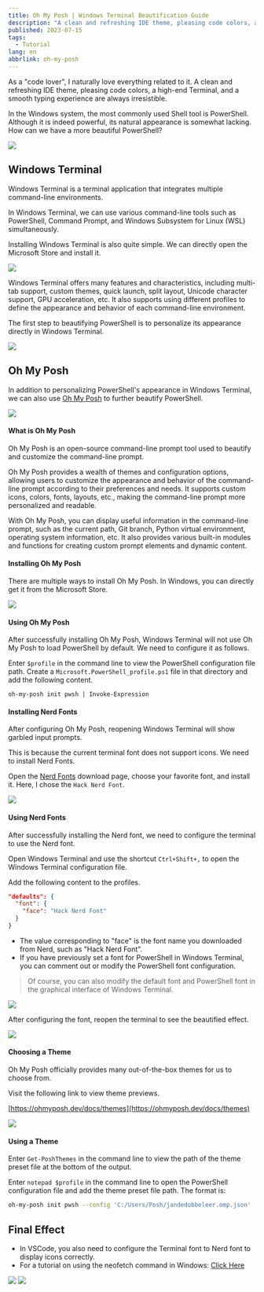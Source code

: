 ```yaml
---
title: Oh My Posh | Windows Terminal Beautification Guide
description: "A clean and refreshing IDE theme, pleasing code colors, a high-end Terminal, and a smooth typing experience are always irresistible."
published: 2023-07-15
tags:
  - Tutorial
lang: en
abbrlink: oh-my-posh
---
```


As a "code lover", I naturally love everything related to it. A clean and refreshing IDE theme, pleasing code colors, a high-end Terminal, and a smooth typing experience are always irresistible.

In the Windows system, the most commonly used Shell tool is PowerShell. Although it is indeed powerful, its natural appearance is somewhat lacking. How can we have a more beautiful PowerShell?

<img src="https://assets.guoqi.dev/images/202311250146674.webp">

## Windows Terminal

Windows Terminal is a terminal application that integrates multiple command-line environments.

In Windows Terminal, we can use various command-line tools such as PowerShell, Command Prompt, and Windows Subsystem for Linux (WSL) simultaneously.

Installing Windows Terminal is also quite simple. We can directly open the Microsoft Store and install it.

<img src="https://assets.guoqi.dev/images/202311250147264.webp">

Windows Terminal offers many features and characteristics, including multi-tab support, custom themes, quick launch, split layout, Unicode character support, GPU acceleration, etc. It also supports using different profiles to define the appearance and behavior of each command-line environment.

The first step to beautifying PowerShell is to personalize its appearance directly in Windows Terminal.

<img src="https://assets.guoqi.dev/images/202311250147174.webp">

## Oh My Posh

In addition to personalizing PowerShell's appearance in Windows Terminal, we can also use [Oh My Posh](https://ohmyposh.dev/) to further beautify PowerShell.

<img src="https://assets.guoqi.dev/images/202311250147163.webp">

#### What is Oh My Posh

Oh My Posh is an open-source command-line prompt tool used to beautify and customize the command-line prompt.

Oh My Posh provides a wealth of themes and configuration options, allowing users to customize the appearance and behavior of the command-line prompt according to their preferences and needs. It supports custom icons, colors, fonts, layouts, etc., making the command-line prompt more personalized and readable.

With Oh My Posh, you can display useful information in the command-line prompt, such as the current path, Git branch, Python virtual environment, operating system information, etc. It also provides various built-in modules and functions for creating custom prompt elements and dynamic content.

#### Installing Oh My Posh

There are multiple ways to install Oh My Posh. In Windows, you can directly get it from the Microsoft Store.

<img src="https://assets.guoqi.dev/images/202311250148937.webp">

#### Using Oh My Posh

After successfully installing Oh My Posh, Windows Terminal will not use Oh My Posh to load PowerShell by default. We need to configure it as follows.

Enter `$profile` in the command line to view the PowerShell configuration file path. Create a `Microsoft.PowerShell_profile.ps1` file in that directory and add the following content.

```text
oh-my-posh init pwsh | Invoke-Expression
```

#### Installing Nerd Fonts

After configuring Oh My Posh, reopening Windows Terminal will show garbled input prompts.

This is because the current terminal font does not support icons. We need to install Nerd Fonts.

Open the [Nerd Fonts](https://www.nerdfonts.com/font-downloads) download page, choose your favorite font, and install it. Here, I chose the `Hack Nerd Font`.

<img src="https://assets.guoqi.dev/images/202311250148284.webp">

#### Using Nerd Fonts

After successfully installing the Nerd font, we need to configure the terminal to use the Nerd font.

Open Windows Terminal and use the shortcut `Ctrl+Shift+,` to open the Windows Terminal configuration file.

Add the following content to the profiles.

```json
"defaults": {
  "font": {
    "face": "Hack Nerd Font"
  }
}
```

- The value corresponding to "face" is the font name you downloaded from Nerd, such as "Hack Nerd Font".
- If you have previously set a font for PowerShell in Windows Terminal, you can comment out or modify the PowerShell font configuration.

> Of course, you can also modify the default font and PowerShell font in the graphical interface of Windows Terminal.

<img src="https://assets.guoqi.dev/images/202311250148578.webp">

After configuring the font, reopen the terminal to see the beautified effect.

<img src="https://assets.guoqi.dev/images/202311250148611.webp">

#### Choosing a Theme

Oh My Posh officially provides many out-of-the-box themes for us to choose from.

Visit the following link to view theme previews.

[https://ohmyposh.dev/docs/themes](https://ohmyposh.dev/docs/themes)

<img src="https://assets.guoqi.dev/images/202311250149788.webp">

#### Using a Theme

Enter `Get-PoshThemes` in the command line to view the path of the theme preset file at the bottom of the output.

Enter `notepad $profile` in the command line to open the PowerShell configuration file and add the theme preset file path. The format is:

```bash
oh-my-posh init pwsh --config 'C:/Users/Posh/jandedobbeleer.omp.json' | Invoke-Expression
```

## Final Effect

- In VSCode, you also need to configure the Terminal font to Nerd font to display icons correctly.
- For a tutorial on using the neofetch command in Windows: [Click Here](https://www.makeuseof.com/how-to-install-and-use-neofetch-on-windows/)

<img src="https://assets.guoqi.dev/images/202311250149384.webp">

<img src="https://assets.guoqi.dev/images/202311250149895.webp">

